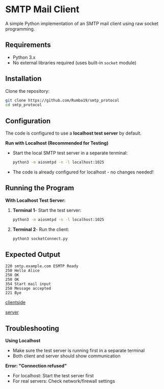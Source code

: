 # SMTP Mail Client

A simple Python implementation of an SMTP mail client using raw socket programming.

## Requirements

- Python 3.x
- No external libraries required (uses built-in `socket` module)

## Installation

Clone the repository:
```bash
git clone https://github.com/Rumba19/smtp_protocol
cd smtp_protocol
```

## Configuration

The code is configured to use a **localhost test server** by default.


 **Run with Localhost (Recommended for Testing)** 
 - Start the local SMTP test server in a separate terminal:
  
   ```bash
   python3 -m aiosmtpd -n -l localhost:1025
   ```
- The code is already configured for localhost - no changes needed!
 
## Running the Program
**With Localhost Test Server:**
1. **Terminal 1**- Start the test server:   
    ```bash
    python3 -m aiosmtpd -n -l localhost:1025
    ```

2. **Terminal 2**- Run the client:   
    ```bash
    python3 socketConnect.py     
    ``` 
## Expected Output

```
220 smtp.example.com ESMTP Ready
250 Hello Alice
250 OK
250 OK
354 Start mail input
250 Message accepted
221 Bye
```
[clientside](client.png)

[server](server.png)

## Troubleshooting


**Using Localhost**
- Make sure the test server is running first in a separate terminal
- Both client and server should show communication
 

**Error: "Connection refused"**
- For localhost: Start the test server first
- For real servers: Check network/firewall settings

